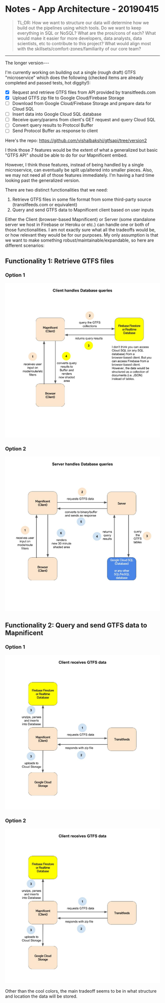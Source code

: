 # Notes - App Architecture - 20190415

<blockquote>
  TL;DR: How we want to structure our data will determine how we build out the pipelines using which tools. Do we want to keep everything in SQL or NoSQL? What are the pros/cons of each? What would make it easier for more developers, data analysts, data scientists, etc to contribute to this project? What would align most with the skillsets/comfort-zones/familiarity of our core team?
  </blockquote>

-----
The longer version---

I'm currently working on building out a single (rough draft) GTFS "microservice" which does the following (checked items are already completed and passed tests, hot diggity!):

  - [X] Request and retrieve GTFS files from API provided by transitfeeds.com 
  - [X] Upload GTFS zip file to Google Cloud/Firebase Storage
  - [ ] Download from Google Cloud/Firebase Storage and prepare data for Cloud SQL
  - [ ] Insert data into Google Cloud SQL database
  - [ ] Receive query/params from client's GET request and query Cloud SQL
  - [ ] Convert query results to Protocol Buffer
  - [ ] Send Protocol Buffer as response to client

Here's the repo: https://github.com/vishalbakshi/gtfsapi/tree/version2

I think those 7 features would be the extent of what a generalized but basic "GTFS API" should be able to do for our Mapnificent embed.

However, I think those features, instead of being handled by a single microservice, can eventually be split up/altered into smaller pieces. Also, we may not need all of those features immediately. I'm having a hard time looking past the generalized version.

There are two distinct functionalities that we need:

1. Retrieve GTFS files in some file format from some third-party source (transitfeeds.com or equivalent)
2. Query and send GTFS data to Mapnificent client based on user inputs

Either the Client (browser-based Mapnificent) or Server (some standalone server we host in Firebase or Heroku or etc.) can handle one or both of those functionalities. I am not exactly sure what all the tradeoffs would be, or how relevant they would be for our purposes. My only assumption is that we want to make something robust/maintainable/expandable, so here are different scenarios:

## Functionality 1: Retrieve GTFS files

### Option 1
<img src="./Client_to_Database.jpg"/>


### Option 2
<img src="./Server_to_Database.jpg"/>

## Functionality 2: Query and send GTFS data to Mapnificent
### Option 1
<img src="Client_to_GTFS.jpg"/>

### Option 2
<img src="Client_to_GTFS.jpg"/>

Other than the cool colors, the main tradeoff seems to be in what structure and location the data will be stored. 
